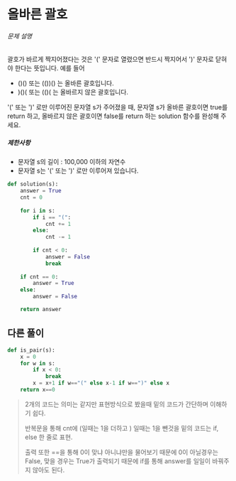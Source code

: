 # 올바른 괄호

###### 문제 설명

괄호가 바르게 짝지어졌다는 것은 '(' 문자로 열렸으면 반드시 짝지어서 ')' 문자로 닫혀야 한다는 뜻입니다. 예를 들어

- ()() 또는 (())() 는 올바른 괄호입니다.
- )()( 또는 (()( 는 올바르지 않은 괄호입니다.

'(' 또는 ')' 로만 이루어진 문자열 s가 주어졌을 때, 문자열 s가 올바른 괄호이면 true를 return 하고, 올바르지 않은 괄호이면 false를 return 하는 solution 함수를 완성해 주세요.

##### 제한사항

- 문자열 s의 길이 : 100,000 이하의 자연수
- 문자열 s는 '(' 또는 ')' 로만 이루어져 있습니다.

```python
def solution(s):
    answer = True
    cnt = 0
    
    for i in s:
        if i == "(":
            cnt += 1
        else:
            cnt -= 1
        
        if cnt < 0: 
            answer = False
            break
    
    if cnt == 0:
        answer = True
    else:
        answer = False

    return answer
```

## 다른 풀이

```python
def is_pair(s):
    x = 0
    for w in s:
        if x < 0:
            break
        x = x+1 if w=="(" else x-1 if w==")" else x
    return x==0
```

> 2개의 코드는 의미는 같지만 표현방식으로 봤을때 밑의 코드가 간단하며 이해하기 쉽다.
>
> 반복문을 통해 cnt에 (일때는 1을 더하고 ) 일때는 1을 뺀것을 밑의 코드는 if, else 한 줄로 표현. 
>
> 출력 또한 ==을 통해 0이 맞냐 아니냐만을 물어보기 때문에 0이 아닐경우는 False, 맞을 경우는 True가 출력되기 때문에 if를 통해 answer를 일일이 바꿔주지 않아도 된다.  